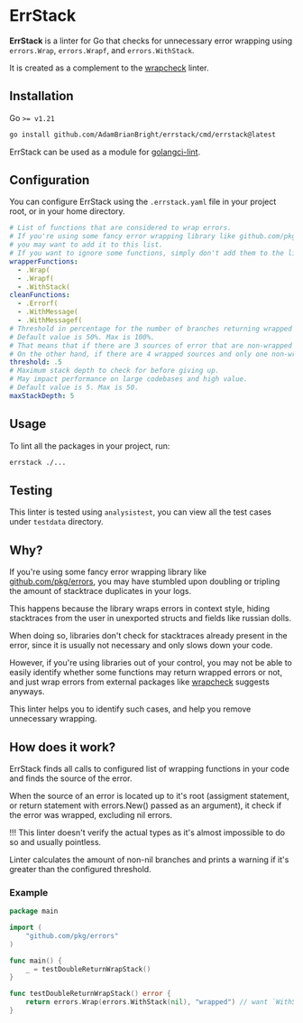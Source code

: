 # ErrStack

**ErrStack** is a linter for Go that checks for unnecessary error wrapping using `errors.Wrap`, `errors.Wrapf`, and `errors.WithStack`.

It is created as a complement to the [wrapcheck](https://github.com/tomarrell/wrapcheck) linter.

## Installation

Go `>= v1.21`

```bash
go install github.com/AdamBrianBright/errstack/cmd/errstack@latest
```

ErrStack can be used as a module for [golangci-lint](https://golangci-lint.run/usage/linters/#modules).

## Configuration

You can configure ErrStack using the `.errstack.yaml` file in your project root, or in your home directory.

```yaml
# List of functions that are considered to wrap errors.
# If you're using some fancy error wrapping library like github.com/pkg/errors,
# you may want to add it to this list.
# If you want to ignore some functions, simply don't add them to the list.
wrapperFunctions:
  - .Wrap(
  - .Wrapf(
  - .WithStack(
cleanFunctions:
  - .Errorf(
  - .WithMessage(
  - .WithMessagef(
# Threshold in percentage for the number of branches returning wrapped errors to be considered a violation.
# Default value is 50%. Max is 100%.
# That means that if there are 3 sources of error that are non-wrapped and one that is wrapped, ErrStack will report an error.
# On the other hand, if there are 4 wrapped sources and only one non-wrapped source, ErrStack will not report an error.
threshold: .5
# Maximum stack depth to check for before giving up.
# May impact performance on large codebases and high value.
# Default value is 5. Max is 50.
maxStackDepth: 5
```

## Usage

To lint all the packages in your project, run:

```bash
errstack ./...
```

## Testing

This linter is tested using `analysistest`, you can view all the test cases under `testdata` directory.

## Why?

If you're using some fancy error wrapping library like [github.com/pkg/errors](https://pkg.go.dev/github.com/pkg/errors), you may have stumbled upon doubling or tripling the amount of stacktrace duplicates in your logs.

This happens because the library wraps errors in context style, hiding stacktraces from the user in unexported structs and fields like russian dolls.

When doing so, libraries don't check for stacktraces already present in the error, since it is usually not necessary and only slows down your code.

However, if you're using libraries out of your control, you may not be able to easily identify whether some functions may return wrapped errors or not, and just wrap errors from external packages like [wrapcheck](https://github.com/tomarrell/wrapcheck) suggests anyways.

This linter helps you to identify such cases, and help you remove unnecessary wrapping.

## How does it work?

ErrStack finds all calls to configured list of wrapping functions in your code and finds the source of the error.

When the source of an error is located up to it's root (assigment statement, or return statement with errors.New() passed as an argument), it check if the error was wrapped, excluding nil errors.

!!! This linter doesn't verify the actual types as it's almost impossible to do so and usually pointless.

Linter calculates the amount of non-nil branches and prints a warning if it's greater than the configured threshold.

### Example

```go
package main

import (
	"github.com/pkg/errors"
)

func main() {
	_ = testDoubleReturnWrapStack()
}

func testDoubleReturnWrapStack() error {
	return errors.Wrap(errors.WithStack(nil), "wrapped") // want `WithStack call unnecessarily wraps error with stacktrace. Replace with errors.WithMessage()`
}
```